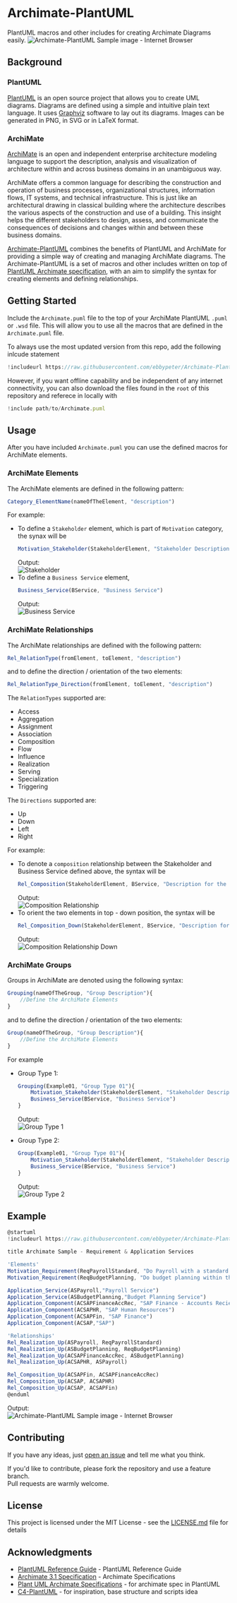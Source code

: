 # Archimate-PlantUML
PlantUML macros and other includes for creating Archimate Diagrams easily.
![Archimate-PlantUML Sample image - Internet Browser](https://raw.githubusercontent.com/plantuml-stdlib/Archimate-PlantUML/master/images/Archimate%20Sample%20-%20Internet%20Browser.png) 

## Background
### PlantUML
[PlantUML](http://en.plantuml.com/) is an open source project that allows you to create UML diagrams.
Diagrams are defined using a simple and intuitive plain text language. It uses [Graphviz](https://en.wikipedia.org/wiki/Graphviz) software to lay out its diagrams. Images can be generated in PNG, in SVG or in LaTeX format.

### ArchiMate
[ArchiMate](http://pubs.opengroup.org/architecture/archimate3-doc/) is an open and independent enterprise architecture modeling language to support the description, analysis and visualization of architecture within and across business domains in an unambiguous way. 

ArchiMate offers a common language for describing the construction and operation of business processes, organizational structures, information flows, IT systems, and technical infrastructure. This is just like an architectural drawing in classical building where the architecture describes the various aspects of the construction and use of a building. This insight helps the different stakeholders to design, assess, and communicate the consequences of decisions and changes within and between these business domains. 

[Archimate-PlantUML](https://github.com/plantuml-stdlib/Archimate-PlantUML) combines the benefits of PlantUML and ArchiMate for providing a simple way of creating and managing ArchiMate diagrams. The Archimate-PlantUML is a set of macros and other includes written on top of [PlantUML Archimate specification](http://plantuml.com/archimate-diagram), with an aim to simplify the syntax for creating elements and defining relationships.

## Getting Started
Include the `Archimate.puml` file to the top of your ArchiMate PlantUML `.puml` or `.wsd` file. This will allow you to use all the macros that are defined in the `Archimate.puml` file.

To always use the most updated version from this repo, add the following inlcude statement
```javascript
!includeurl https://raw.githubusercontent.com/ebbypeter/Archimate-PlantUML/master/Archimate.puml
```
However, if you want offline capability and be independent of any internet connectivity, you can also download the files found in the `root` of this repository and referece in locally with 
```javascript
!include path/to/Archimate.puml
```

## Usage
After you have included `Archimate.puml` you can use the defined macros for ArchiMate elements. 

### ArchiMate Elements
The ArchiMate elements are defined in the following pattern:
```javascript
Category_ElementName(nameOfTheElement, "description")
```
For example:  
* To define a `Stakeholder` element, which is part of `Motivation` category, the synax will be
    ```javascript
    Motivation_Stakeholder(StakeholderElement, "Stakeholder Description")
    ```
    Output:  
    ![Stakeholder](https://raw.githubusercontent.com/ebbypeter/Archimate-PlantUML/master/images/Example-Stakeholder.png)
* To define a `Business Service` element,
    ```javascript
    Business_Service(BService, "Business Service")
    ```
    Output:  
    ![Business Service](https://raw.githubusercontent.com/ebbypeter/Archimate-PlantUML/master/images/Example-BusinessService.png) 

### ArchiMate Relationships
The ArchiMate relationships are defined with the following pattern:
```javascript
Rel_RelationType(fromElement, toElement, "description")
```
and to define the direction / orientation of the two elements:
```javascript
Rel_RelationType_Direction(fromElement, toElement, "description")
```
The `RelationTypes` supported are:
 - Access
 - Aggregation
 - Assignment
 - Association
 - Composition
 - Flow
 - Influence
 - Realization
 - Serving
 - Specialization
 - Triggering

The `Directions` supported are:
 - Up
 - Down
 - Left
 - Right

For example:
* To denote a `composition` relationship between the Stakeholder and Business Service defined above, the syntax will be
    ```javascript
    Rel_Composition(StakeholderElement, BService, "Description for the relationship")
    ```
    Output:  
    ![Composition Relationship](https://raw.githubusercontent.com/ebbypeter/Archimate-PlantUML/master/images/Example-Composition.png)
* To orient the two elements in top - down position, the syntax will be
    ```javascript
    Rel_Composition_Down(StakeholderElement, BService, "Description for the relationship")
    ```
    Output:  
    ![Composition Relationship Down](https://raw.githubusercontent.com/ebbypeter/Archimate-PlantUML/master/images/Example-CompositionDown.png)

### ArchiMate Groups
Groups in ArchiMate are denoted using the following syntax:
```javascript
Grouping(nameOfTheGroup, "Group Description"){
    //Define the ArchiMate Elements
}
```
and to define the direction / orientation of the two elements:
```javascript
Group(nameOfTheGroup, "Group Description"){
    //Define the ArchiMate Elements
}
```
For example
* Group Type 1:
    ```javascript
    Grouping(Example01, "Group Type 01"){
        Motivation_Stakeholder(StakeholderElement, "Stakeholder Description")
        Business_Service(BService, "Business Service")
    }
    ```
    Output:  
    ![Group Type 1](https://raw.githubusercontent.com/ebbypeter/Archimate-PlantUML/master/images/Example-Grouping.png)

* Group Type 2:
    ```javascript
    Group(Example01, "Group Type 01"){
        Motivation_Stakeholder(StakeholderElement, "Stakeholder Description")
        Business_Service(BService, "Business Service")
    }
    ```
    Output:  
    ![Group Type 2](https://raw.githubusercontent.com/ebbypeter/Archimate-PlantUML/master/images/Example-Group.png)

## Example
```javascript
@startuml
!includeurl https://raw.githubusercontent.com/ebbypeter/Archimate-PlantUML/master/Archimate.puml

title Archimate Sample - Requirement & Application Services

'Elements'
Motivation_Requirement(ReqPayrollStandard, "Do Payroll with a standard system")
Motivation_Requirement(ReqBudgetPlanning, "Do budget planning within the ERP system")

Application_Service(ASPayroll,"Payroll Service")
Application_Service(ASBudgetPlanning,"Budget Planning Service")
Application_Component(ACSAPFinanceAccRec, "SAP Finance - Accounts Recievables")
Application_Component(ACSAPHR, "SAP Human Resources")
Application_Component(ACSAPFin, "SAP Finance")
Application_Component(ACSAP,"SAP") 

'Relationships'
Rel_Realization_Up(ASPayroll, ReqPayrollStandard)
Rel_Realization_Up(ASBudgetPlanning, ReqBudgetPlanning)
Rel_Realization_Up(ACSAPFinanceAccRec, ASBudgetPlanning)
Rel_Realization_Up(ACSAPHR, ASPayroll)

Rel_Composition_Up(ACSAPFin, ACSAPFinanceAccRec)
Rel_Composition_Up(ACSAP, ACSAPHR)
Rel_Composition_Up(ACSAP, ACSAPFin)
@enduml
```

Output:  
![Archimate-PlantUML Sample image - Internet Browser](https://raw.githubusercontent.com/ebbypeter/Archimate-PlantUML/master/images/Archimate%20Sample%20-%20Requirement%20%26%20Application%20Services.png) 

## Contributing
If you have any ideas, just [open an issue](https://github.com/ebbypeter/Archimate-PlantUML/issues/new) and tell me what you think.

If you'd like to contribute, please fork the repository and use a feature branch.  
Pull requests are warmly welcome.

## License
This project is licensed under the MIT License - see the [LICENSE.md](LICENSE.md) file for details

## Acknowledgments
* [PlantUML Reference Guide](http://plantuml.com/PlantUML_Language_Reference_Guide.pdf) - PlantUML Reference Guide
* [Archimate 3.1 Specification](http://pubs.opengroup.org/architecture/archimate3-doc/) - Archimate Specifications
* [Plant UML Archimate Specifications](http://plantuml.com/archimate-diagram) - for archimate spec in PlantUML
* [C4-PlantUML](https://github.com/plantuml-stdlib/C4-PlantUML) - for inspiration, base structure and scripts idea
